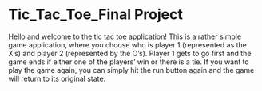 # Tic_Tac_Toe_Final Project
 
Hello and welcome to the tic tac toe application! This is a rather simple game application, where you choose who is player 1 (represented as the X’s) and player 2 (represented by the O’s). Player 1 gets to go first and the game ends if either one of the players’ win or there is a tie. If you want to play the game again, you can simply hit the run button again and the game will return to its original state.
